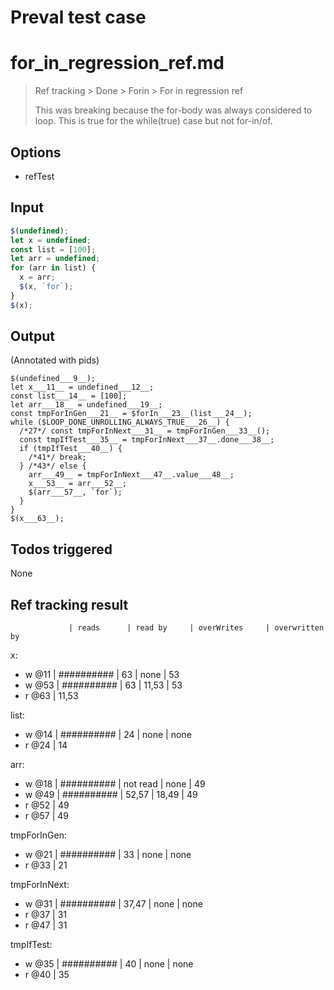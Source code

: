 # Preval test case

# for_in_regression_ref.md

> Ref tracking > Done > Forin > For in regression ref
>
> This was breaking because the for-body was always considered to loop.
> This is true for the while(true) case but not for-in/of.

## Options

- refTest

## Input

`````js filename=intro
$(undefined);
let x = undefined;
const list = [100];
let arr = undefined;
for (arr in list) {
  x = arr;
  $(x, `for`);
}
$(x);
`````


## Output

(Annotated with pids)

`````filename=intro
$(undefined___9__);
let x___11__ = undefined___12__;
const list___14__ = [100];
let arr___18__ = undefined___19__;
const tmpForInGen___21__ = $forIn___23__(list___24__);
while ($LOOP_DONE_UNROLLING_ALWAYS_TRUE___26__) {
  /*27*/ const tmpForInNext___31__ = tmpForInGen___33__();
  const tmpIfTest___35__ = tmpForInNext___37__.done___38__;
  if (tmpIfTest___40__) {
    /*41*/ break;
  } /*43*/ else {
    arr___49__ = tmpForInNext___47__.value___48__;
    x___53__ = arr___52__;
    $(arr___57__, `for`);
  }
}
$(x___63__);
`````


## Todos triggered


None


## Ref tracking result


                 | reads      | read by     | overWrites     | overwritten by
x:
  - w @11      | ########## | 63          | none           | 53
  - w @53      | ########## | 63          | 11,53          | 53
  - r @63      | 11,53

list:
  - w @14      | ########## | 24          | none           | none
  - r @24      | 14

arr:
  - w @18      | ########## | not read    | none           | 49
  - w @49      | ########## | 52,57       | 18,49          | 49
  - r @52      | 49
  - r @57      | 49

tmpForInGen:
  - w @21       | ########## | 33          | none           | none
  - r @33       | 21

tmpForInNext:
  - w @31        | ########## | 37,47       | none           | none
  - r @37        | 31
  - r @47        | 31

tmpIfTest:
  - w @35        | ########## | 40          | none           | none
  - r @40        | 35
